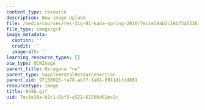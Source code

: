 ```yaml
---
content_type: resource
description: New image Uplaod
file: /media/courses/res-21g-01-kana-spring-2010/7ec1e39ab2c16bf5a52261566d61ec2c_0446.gif
file_type: image/gif
image_metadata:
  caption: ''
  credit: ''
  image-alt: ''
learning_resource_types: []
ocw_type: OCWImage
parent_title: Hiragana "no"
parent_type: SupplementalResourceSection
parent_uid: 97158028-fa78-abf7-1a61-0911d1fdd801
resourcetype: Image
title: 0446.gif
uid: 7ec1e39a-b2c1-6bf5-a522-61566d61ec2c
---
```


